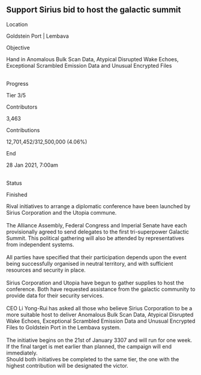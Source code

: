 ## Support Sirius bid to host the galactic summit

Location

Goldstein Port \| Lembava

Objective

Hand in Anomalous Bulk Scan Data, Atypical Disrupted Wake Echoes,
Exceptional Scrambled Emission Data and Unusual Encrypted Files​

\
Progress

Tier 3/5

Contributors

3,463

Contributions

12,701,452/312,500,000 (4.06%)

End

28 Jan 2021, 7:00am

\
Status

Finished

Rival initiatives to arrange a diplomatic conference have been launched
by Sirius Corporation and the Utopia commune.\
\
The Alliance Assembly, Federal Congress and Imperial Senate have each
provisionally agreed to send delegates to the first tri-superpower
Galactic Summit. This political gathering will also be attended by
representatives from independent systems.\
\
All parties have specified that their participation depends upon the
event being successfully organised in neutral territory, and with
sufficient resources and security in place.\
\
Sirius Corporation and Utopia have begun to gather supplies to host the
conference. Both have requested assistance from the galactic community
to provide data for their security services.\
\
CEO Li Yong-Rui has asked all those who believe Sirius Corporation to be
a more suitable host to deliver Anomalous Bulk Scan Data, Atypical
Disrupted Wake Echoes, Exceptional Scrambled Emission Data and Unusual
Encrypted Files to Goldstein Port in the Lembava system.\
\
The initiative begins on the 21st of January 3307 and will run for one
week. If the final target is met earlier than planned, the campaign will
end immediately.\
Should both initiatives be completed to the same tier, the one with the
highest contribution will be designated the victor.
